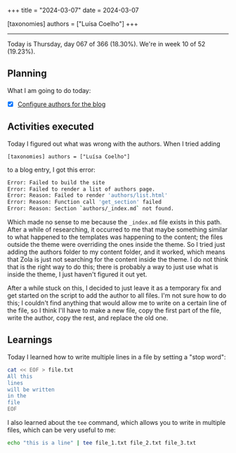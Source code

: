 +++
title = "2024-03-07"
date = 2024-03-07

[taxonomies]
authors = ["Luísa Coelho"]
+++

---

Today is Thursday, day 067 of 366 (18.30%). We're in week 10 of 52 (19.23%).

## Planning

What I am going to do today:

- [x] [Configure authors for the blog](https://github.com/OmnicodeSolutions/worklog-luisa/issues/4)

## Activities executed

Today I figured out what was wrong with the authors. When I tried adding 

```
[taxonomies] authors = ["Luísa Coelho"]
```

to a blog entry, I got this error:

```bash
Error: Failed to build the site
Error: Failed to render a list of authors page.
Error: Reason: Failed to render 'authors/list.html'
Error: Reason: Function call 'get_section' failed
Error: Reason: Section `authors/_index.md` not found.
```

Which made no sense to me because the `_index.md` file exists in this path. After a while of researching, it occurred to me that maybe something similar to what happened to the templates was happening to the content; the files outside the theme were overriding the ones inside the theme. So I tried just adding the authors folder to my content folder, and it worked, which means that Zola is just not searching for the content inside the theme. I do not think that is the right way to do this; there is probably a way to just use what is inside the theme, I just haven't figured it out yet.

After a while stuck on this, I decided to just leave it as a temporary fix and get started on the script to add the author to all files. I'm not sure how to do this; I couldn't find anything that would allow me to write on a certain line of the file, so I think I'll have to make a new file, copy the first part of the file, write the author, copy the rest, and replace the old one.

## Learnings

Today I learned how to write multiple lines in a file by setting a "stop word":

```bash
cat << EOF > file.txt
All this
lines
will be written
in the
file
EOF
```

I also learned about the `tee` command, which allows you to write in multiple files, which can be very useful to me:

```bash
echo "this is a line" | tee file_1.txt file_2.txt file_3.txt
```
